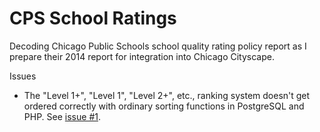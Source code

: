 CPS School Ratings
==================

Decoding Chicago Public Schools school quality rating policy report as I prepare their 2014 report for integration into Chicago Cityscape. 

Issues
* The "Level 1+", "Level 1", "Level 2+", etc., ranking system doesn't get ordered correctly with ordinary sorting functions in PostgreSQL and PHP. See [issue #1](../../issues/1). 
